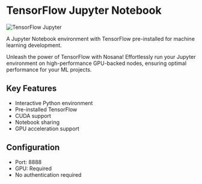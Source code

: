 # TensorFlow Jupyter Notebook

![TensorFlow Jupyter](https://raw.githubusercontent.com/nosana-ci/templates/refs/heads/main/templates/Tensorflow-jupyter-notebook/jupyter.gif)

A Jupyter Notebook environment with TensorFlow pre-installed for machine learning development.

Unleash the power of TensorFlow with Nosana! Effortlessly run your Jupyter environment on high-performance GPU-backed nodes, ensuring optimal performance for your ML projects.

## Key Features
- Interactive Python environment
- Pre-installed TensorFlow
- CUDA support
- Notebook sharing
- GPU acceleration support

## Configuration
- Port: 8888
- GPU: Required
- No authentication required
